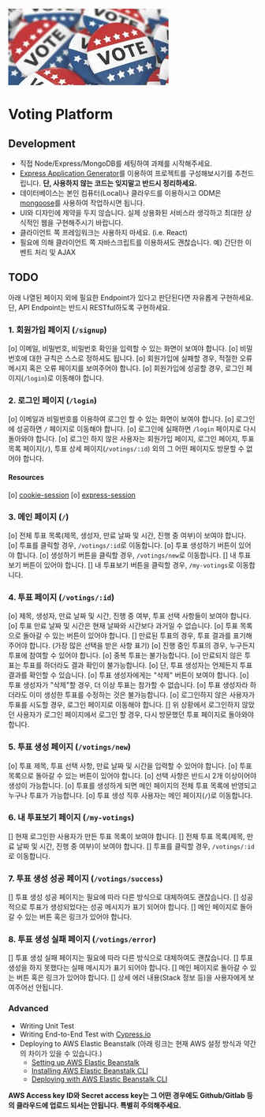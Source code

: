 ![Voting](/voting.jpeg)

# Voting Platform

## Development

- 직접 Node/Express/MongoDB를 세팅하여 과제를 시작해주세요.
- [Express Application Generator](https://expressjs.com/en/starter/generator.html)를 이용하여 프로젝트를 구성해보시기를 추천드립니다. **단, 사용하지 않는 코드는 잊지말고 반드시 정리하세요.**
- 데이터베이스는 본인 컴퓨터(Local)나 클라우드를 이용하시고 ODM은 [mongoose](https://mongoosejs.com/docs/connections.html)를 사용하여 작업하시면 됩니다.
- UI와 디자인에 제약을 두지 않습니다. 실제 상용화된 서비스라 생각하고 최대한 상식적인 웹을 구현해주시기 바랍니다.
- 클라이언트 쪽 프레임워크는 사용하지 마세요. (i.e. React)
- 필요에 의해 클라이언트 쪽 자바스크립트를 이용하셔도 괜찮습니다. 예) 간단한 이벤트 처리 및 AJAX

## TODO

아래 나열된 페이지 외에 필요한 Endpoint가 있다고 판단된다면 자유롭게 구현하세요. 단, API Endpoint는 반드시 RESTful하도록 구현하세요.

### 1. 회원가입 페이지 (`/signup`)

[o] 이메일, 비밀번호, 비밀번호 확인을 입력할 수 있는 화면이 보여야 합니다.
[o] 비밀번호에 대한 규칙은 스스로 정하셔도 됩니다.
[o] 회원가입에 실패할 경우, 적절한 오류 메시지 혹은 오류 페이지를 보여주어야 합니다.
[o] 회원가입에 성공할 경우, 로그인 페이지(`/login`)로 이동해야 합니다.

### 2. 로그인 페이지 (`/login`)

[o] 이메일과 비밀번호를 이용하여 로그인 할 수 있는 화면이 보여야 합니다.
[o] 로그인에 성공하면 `/` 페이지로 이동해야 합니다.
[o] 로그인에 실패하면 `/login` 페이지로 다시 돌아와야 합니다.
[o] 로그인 하지 않은 사용자는 회원가입 페이지, 로그인 페이지, 투표 목록 페이지(`/`), 투표 상세 페이지(`/votings/:id`) 외의 그 어떤 페이지도 방문할 수 없어야 합니다.

#### Resources

[o] [cookie-session](https://expressjs.com/en/resources/middleware/cookie-session.html)
[o] [express-session](https://expressjs.com/en/resources/middleware/session.html)

### 3. 메인 페이지 (`/`)

[o] 전체 투표 목록(제목, 생성자, 만료 날짜 및 시간, 진행 중 여부)이 보여야 합니다.
[o] 투표를 클릭할 경우, `/votings/:id`로 이동합니다.
[o] 투표 생성하기 버튼이 있어야 합니다.
[o] 생성하기 버튼을 클릭할 경우, `/votings/new`로 이동합니다.
[] 내 투표보기 버튼이 있어야 합니다.
[] 내 투표보기 버튼을 클릭할 경우, `/my-votings`로 이동합니다.

### 4. 투표 페이지 (`/votings/:id`)

[o] 제목, 생성자, 만료 날짜 및 시간, 진행 중 여부, 투표 선택 사항들이 보여야 합니다.
[o] 투표 만료 날짜 및 시간은 현재 날짜와 시간보다 과거일 수 없습니다.
[o] 투표 목록으로 돌아갈 수 있는 버튼이 있어야 합니다.
[] 만료된 투표의 경우, 투표 결과를 표기해주어야 합니다. (가장 많은 선택을 받은 사항 표기)
[o] 진행 중인 투표의 경우, 누구든지 투표에 참여할 수 있어야 합니다.
[o] 중복 투표는 불가능합니다.
[o] 만료되지 않은 투표는 투표를 하더라도 결과 확인이 불가능합니다.
[o] 단, 투표 생성자는 언제든지 투표 결과를 확인할 수 있습니다.
[o] 투표 생성자에게는 "삭제" 버튼이 보여야 합니다.
[o] 투표 생성자가 "삭제"할 경우, 더 이상 투표는 참가할 수 없습니다.
[o] 투표 생성자라 하더라도 이미 생성한 투표를 수정하는 것은 불가능합니다.
[o] 로그인하지 않은 사용자가 투표를 시도할 경우, 로그인 페이지로 이동해야 합니다.
[] 위 상황에서 로그인하지 않았던 사용자가 로그인 페이지에서 로그인 할  경우, 다시 방문했던 투표 페이지로 돌아와야 합니다.

### 5. 투표 생성 페이지 (`/votings/new`)

[o] 투표 제목, 투표 선택 사항, 만료 날짜 및 시간을 입력할 수 있어야 합니다.
[o] 투표 목록으로 돌아갈 수 있는 버튼이 있어야 합니다.
[o] 선택 사항은 반드시 2개 이상이어야 생성이 가능합니다.
[o] 투표를 생성하게 되면 메인 페이지의 전체 투표 목록에 반영되고 누구나 투표가 가능합니다.
[o] 투표 생성 직후 사용자는 메인 페이지(`/`)로 이동합니다.

### 6. 내 투표보기 페이지 (`/my-votings`)

[] 현재 로그인한 사용자가 만든 투표 목록이 보여야 합니다.
[] 전체 투표 목록(제목, 만료 날짜 및 시간, 진행 중 여부)이 보여야 합니다.
[] 투표를 클릭할 경우, `/votings/:id`로 이동합니다.

### 7. 투표 생성 성공 페이지 (`/votings/success`)

[] 투표 생성 성공 페이지는 필요에 따라 다른 방식으로 대체하여도 괜찮습니다.
[] 성공적으로 투표가 생성되었다는 성공 메시지가 표기 되어야 합니다.
[] 메인 페이지로 돌아갈 수 있는 버튼 혹은 링크가 있어야 합니다.

### 8. 투표 생성 실패 페이지 (`/votings/error`)

[] 투표 생성 실패 페이지는 필요에 따라 다른 방식으로 대체하여도 괜찮습니다.
[] 투표 생성을 하지 못했다는 실패 메시지가 표기 되어야 합니다.
[] 메인 페이지로 돌아갈 수 있는 버튼 혹은 링크가 있어야 합니다.
[] 상세 에러 내용(Stack 정보 등)을 사용자에게 보여주어선 안됩니다.

### Advanced

- Writing Unit Test
- Writing End-to-End Test with [Cypress.io](https://www.cypress.io/)
- Deploying to AWS Elastic Beanstalk (아래 링크는 현재 AWS 설정 방식과 약간의 차이가 있을 수 있습니다.)
  - [Setting up AWS Elastic Beanstalk](https://github.com/vanilla-coding/deploy-with-aws-eb-and-circleci/wiki/Setting-up-AWS-Elastic-Beanstalk)
  - [Installing AWS Elastic Beanstalk CLI](https://github.com/vanilla-coding/deploy-with-aws-eb-and-circleci/wiki/Installing-Elastic-Beanstalk-CLI)
  - [Deploying with AWS Elastic Beanstalk CLI](https://github.com/vanilla-coding/deploy-with-aws-eb-and-circleci/wiki/Deploying-with-Elastic-Beanstalk-CLI)

**AWS Access key ID와 Secret access key는 그 어떤 경우에도 Github/Gitlab 등의 클라우드에 업로드 되서는 안됩니다. 특별히 주의해주세요.**
